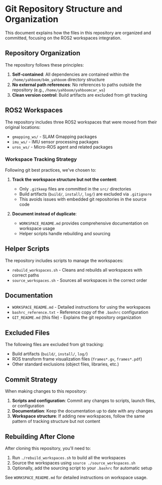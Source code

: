 # Git Repository Structure and Organization

This document explains how the files in this repository are organized and committed, focusing on the ROS2 workspaces integration.

## Repository Organization

The repository follows these principles:

1. **Self-contained**: All dependencies are contained within the `/home/yahboom/b4m_yahboom` directory structure
2. **No external path references**: No references to paths outside the repository (e.g., `/home/yahboom/yahboomcar_ws`)
3. **Clean version control**: Build artifacts are excluded from git tracking

## ROS2 Workspaces

The repository includes three ROS2 workspaces that were moved from their original locations:

- `gmapping_ws/` - SLAM Gmapping packages
- `imu_ws/` - IMU sensor processing packages
- `uros_ws/` - Micro-ROS agent and related packages

### Workspace Tracking Strategy

Following git best practices, we've chosen to:

1. **Track the workspace structure but not the content**:
   - Only `.gitkeep` files are committed in the `src/` directories
   - Build artifacts (`build/`, `install/`, `log/`) are excluded via `.gitignore`
   - This avoids issues with embedded git repositories in the source code

2. **Document instead of duplicate**:
   - `WORKSPACE_README.md` provides comprehensive documentation on workspace usage
   - Helper scripts handle rebuilding and sourcing

## Helper Scripts

The repository includes scripts to manage the workspaces:

- `rebuild_workspaces.sh` - Cleans and rebuilds all workspaces with correct paths
- `source_workspaces.sh` - Sources all workspaces in the correct order

## Documentation

- `WORKSPACE_README.md` - Detailed instructions for using the workspaces
- `bashrc_reference.txt` - Reference copy of the `.bashrc` configuration
- `GIT_README.md` (this file) - Explains the git repository organization

## Excluded Files

The following files are excluded from git tracking:

- Build artifacts (`build/`, `install/`, `log/`)
- ROS transform frame visualization files (`frames*.gv`, `frames*.pdf`)
- Other standard exclusions (object files, libraries, etc.)

## Commit Strategy

When making changes to this repository:

1. **Scripts and configuration**: Commit any changes to scripts, launch files, or configuration
2. **Documentation**: Keep the documentation up to date with any changes
3. **Workspace structure**: If adding new workspaces, follow the same pattern of tracking structure but not content

## Rebuilding After Clone

After cloning this repository, you'll need to:

1. Run `./rebuild_workspaces.sh` to build all the workspaces
2. Source the workspaces using `source ./source_workspaces.sh`
3. Optionally, add the sourcing script to your `.bashrc` for automatic setup

See `WORKSPACE_README.md` for detailed instructions on workspace usage.
